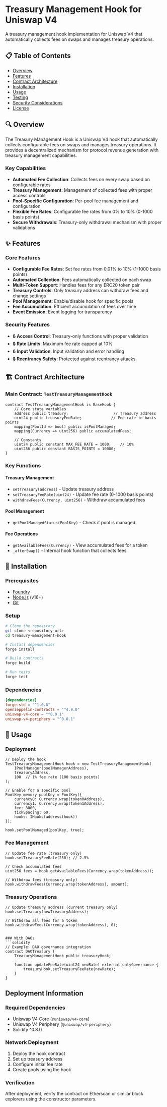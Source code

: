 # Treasury Management Hook for Uniswap V4

A treasury management hook implementation for Uniswap V4 that automatically collects fees on swaps and manages treasury operations.

## 📋 Table of Contents

- [Overview](#overview)
- [Features](#features)
- [Contract Architecture](#contract-architecture)
- [Installation](#installation)
- [Usage](#usage)
- [Testing](#testing)
- [Security Considerations](#security-considerations)
- [License](#license)

## 🔍 Overview

The Treasury Management Hook is a Uniswap V4 hook that automatically collects configurable fees on swaps and manages treasury operations. It provides a decentralized mechanism for protocol revenue generation with treasury management capabilities.

### Key Capabilities

- **Automated Fee Collection**: Collects fees on every swap based on configurable rates
- **Treasury Management**: Management of collected fees with proper access controls
- **Pool-Specific Configuration**: Per-pool fee management and configuration
- **Flexible Fee Rates**: Configurable fee rates from 0% to 10% (0-1000 basis points)
- **Secure Withdrawals**: Treasury-only withdrawal mechanism with proper validations

## ✨ Features

### Core Features

- **Configurable Fee Rates**: Set fee rates from 0.01% to 10% (1-1000 basis points)
- **Automated Collection**: Fees automatically collected on each swap
- **Multi-Token Support**: Handles fees for any ERC20 token pair
- **Treasury Controls**: Only treasury address can withdraw fees and change settings
- **Pool Management**: Enable/disable hook for specific pools
- **Fee Accumulation**: Efficient accumulation of fees over time
- **Event Emission**: Event logging for transparency

### Security Features

- 🔒 **Access Control**: Treasury-only functions with proper validation
- 🔒 **Rate Limits**: Maximum fee rate capped at 10%
- 🔒 **Input Validation**: Input validation and error handling
- 🔒 **Reentrancy Safety**: Protected against reentrancy attacks

## 🏗 Contract Architecture

### Main Contract: `TestTreasuryManagementHook`

```solidity
contract TestTreasuryManagementHook is BaseHook {
    // Core state variables
    address public treasury;                    // Treasury address
    uint24 public treasuryFeeRate;             // Fee rate in basis points
    mapping(PoolId => bool) public isPoolManaged;
    mapping(Currency => uint256) public accumulatedFees;
    
    // Constants
    uint24 public constant MAX_FEE_RATE = 1000;    // 10%
    uint256 public constant BASIS_POINTS = 10000;
}
```

### Key Functions

#### Treasury Management
- `setTreasury(address)` - Update treasury address
- `setTreasuryFeeRate(uint24)` - Update fee rate (0-1000 basis points)
- `withdrawFees(Currency, uint256)` - Withdraw accumulated fees

#### Pool Management
- `getPoolManagedStatus(PoolKey)` - Check if pool is managed

#### Fee Operations
- `getAvailableFees(Currency)` - View accumulated fees for a token
- `_afterSwap()` - Internal hook function that collects fees

## 🚀 Installation

### Prerequisites

- [Foundry](https://getfoundry.sh/)
- [Node.js](https://nodejs.org/) (v16+)
- [Git](https://git-scm.com/)

### Setup

```bash
# Clone the repository
git clone <repository-url>
cd treasury-management-hook

# Install dependencies
forge install

# Build contracts
forge build

# Run tests
forge test
```

### Dependencies

```toml
[dependencies]
forge-std = "^1.0.0"
openzeppelin-contracts = "^4.9.0"
uniswap-v4-core = "^0.0.1"
uniswap-v4-periphery = "^0.0.1"
```

## 📖 Usage

### Deployment

```solidity
// Deploy the hook
TestTreasuryManagementHook hook = new TestTreasuryManagementHook(
    IPoolManager(poolManagerAddress),
    treasuryAddress,
    100  // 1% fee rate (100 basis points)
);

// Enable for a specific pool
PoolKey memory poolKey = PoolKey({
    currency0: Currency.wrap(token0Address),
    currency1: Currency.wrap(token1Address),
    fee: 3000,
    tickSpacing: 60,
    hooks: IHooks(address(hook))
});

hook.setPoolManaged(poolKey, true);
```

### Fee Management

```solidity
// Update fee rate (treasury only)
hook.setTreasuryFeeRate(250); // 2.5%

// Check accumulated fees
uint256 fees = hook.getAvailableFees(Currency.wrap(tokenAddress));

// Withdraw fees (treasury only)
hook.withdrawFees(Currency.wrap(tokenAddress), amount);
```

### Treasury Operations

```solidity
// Update treasury address (current treasury only)
hook.setTreasury(newTreasuryAddress);

// Withdraw all fees for a token
hook.withdrawFees(Currency.wrap(tokenAddress), 0);
```

```

### With DAOs
```solidity
// Example: DAO governance integration
contract DAOTreasury {
    TreasuryManagementHook public treasuryHook;
    
    function updateFeeRate(uint24 newRate) external onlyGovernance {
        treasuryHook.setTreasuryFeeRate(newRate);
    }
}
```

## Deployment Information

### Required Dependencies
- Uniswap V4 Core (`@uniswap/v4-core`)
- Uniswap V4 Periphery (`@uniswap/v4-periphery`)
- Solidity ^0.8.0

### Network Deployment
1. Deploy the hook contract
2. Set up treasury address
3. Configure initial fee rate
4. Create pools using the hook

### Verification
After deployment, verify the contract on Etherscan or similar block explorers using the constructor parameters.

